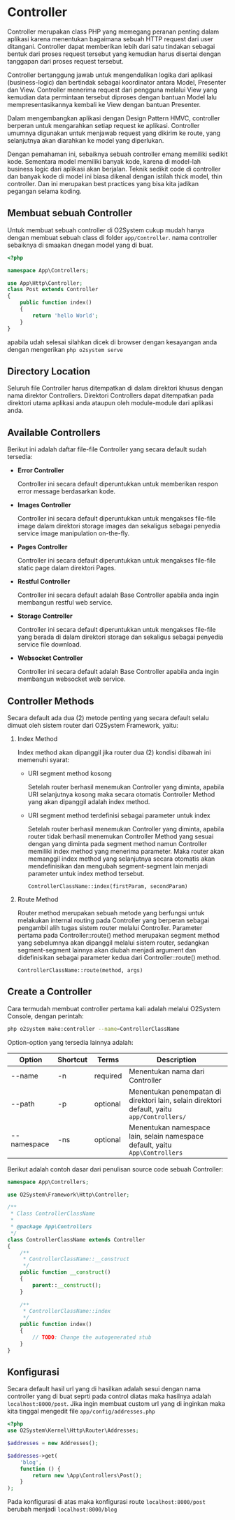# Controller

Controller merupakan class PHP yang memegang peranan penting dalam aplikasi karena menentukan bagaimana sebuah HTTP request dari user ditangani. Controller dapat memberikan lebih dari satu tindakan sebagai bentuk dari proses request tersebut yang kemudian harus disertai dengan tanggapan dari proses request tersebut.

Controller bertanggung jawab untuk mengendalikan logika dari aplikasi (business-logic) dan bertindak sebagai koordinator antara Model, Presenter dan View. Controller menerima request dari pengguna melalui View yang kemudian data permintaan tersebut diproses dengan bantuan Model lalu mempresentasikannya kembali ke View dengan bantuan Presenter.

Dalam mengembangkan aplikasi dengan Design Pattern HMVC, controller berperan untuk mengarahkan setiap request ke aplikasi. Controller umumnya digunakan untuk menjawab request yang dikirim ke route, yang selanjutnya akan diarahkan ke model yang diperlukan.

Dengan pemahaman ini, sebaiknya sebuah controller emang memiliki sedikit kode. Sementara model memiliki banyak kode, karena di model-lah business logic dari aplikasi akan berjalan. Teknik sedikit code di controller dan banyak kode di model ini biasa dikenal dengan istilah thick model, thin controller. Dan ini merupakan best practices yang bisa kita jadikan pegangan selama koding.

## Membuat sebuah Controller

Untuk membuat sebuah controller di O2System cukup mudah hanya dengan membuat sebuah class di folder `app/Controller`. nama controller sebaiknya di smaakan dnegan model yang di buat.

```php
<?php

namespace App\Controllers;

use App\Http\Controller;
class Post extends Controller
{
    public function index()
    {
        return 'hello World';
    }
}
```
apabila udah selesai silahkan dicek di browser dengan kesayangan anda dengan mengerikan `php o2system serve`

## Directory Location

Seluruh file Controller harus ditempatkan di dalam direktori khusus dengan nama direktor Controllers. Direktori Controllers dapat ditempatkan pada direktori utama aplikasi anda ataupun oleh module-module dari aplikasi anda.

## Available Controllers

Berikut ini adalah daftar file-file Controller yang secara default sudah tersedia:

- **Error Controller**

    Controller ini secara default diperuntukkan untuk memberikan respon error message berdasarkan kode.

- **Images Controller**

    Controller ini secara default diperuntukkan untuk mengakses file-file image dalam direktori storage images dan sekaligus sebagai penyedia service image manipulation on-the-fly.
    
- **Pages Controller**
    
    Controller ini secara default diperuntukkan untuk mengakses file-file static page dalam direktori Pages.
    
- **Restful Controller**
    
    Controller ini secara default adalah Base Controller apabila anda ingin membangun restful web service.
    
- **Storage Controller**
    
    Controller ini secara default diperuntukkan untuk mengakses file-file yang berada di dalam direktori storage dan sekaligus sebagai penyedia service file download.
    
- **Websocket Controller**
    
    Controller ini secara default adalah Base Controller apabila anda ingin membangun websocket web service.
    

## Controller Methods

Secara default ada dua (2) metode penting yang secara default selalu dimuat oleh sistem router dari O2System Framework, yaitu:

1. Index Method

    Index method akan dipanggil jika router dua (2) kondisi dibawah ini memenuhi syarat:
    
    - URI segment method kosong
    
        Setelah router berhasil menemukan Controller yang diminta, apabila URI selanjutnya kosong maka secara otomatis Controller Method yang akan dipanggil adalah index method.
        
    - URI segment method terdefinisi sebagai parameter untuk index
        
        Setelah router berhasil menemukan Controller yang diminta, apabila router tidak berhasil menemukan Controller Method yang sesuai dengan yang diminta pada segment method namun Controller memiliki index method yang menerima parameter. Maka router akan memanggil index method yang selanjutnya secara otomatis akan mendefinisikan dan mengubah segment-segment lain menjadi parameter untuk index method tersebut.
        
        `ControllerClassName::index(firstParam, secondParam)`
    
2. Route Method
    
    Router method merupakan sebuah metode yang berfungsi untuk melakukan internal routing pada Controller yang berperan sebagai pengambil alih tugas sistem router melalui Controller. Parameter pertama pada Controller::route() method merupakan segment method yang sebelumnya akan dipanggil melalui sistem router, sedangkan segment-segment lainnya akan diubah menjadi argument dan didefinisikan sebagai parameter kedua dari Controller::route() method.
        
    `ControllerClassName::route(method, args)`

## Create a Controller

Cara termudah membuat controller pertama kali adalah melalui O2System Console, dengan perintah:

```bash
php o2system make:controller --name=ControllerClassName
```
Option-option yang tersedia lainnya adalah:


| Option  | Shortcut  |Terms    |Description|
|---------|-----------|---------|-----------|
|--name   |-n|required|Menentukan nama dari Controller
|--path   |-p|optional|Menentukan penempatan di direktori lain, selain direktori default, yaitu `app/Controllers/`
|--namespace|-ns|optional|Menentukan namespace lain, selain namespace default, yaitu `App\Controllers`


Berikut adalah contoh dasar dari penulisan source code sebuah Controller:

```php
namespace App\Controllers; 

use O2System\Framework\Http\Controller;

/**
 * Class ControllerClassName
 *
 * @package App\Controllers
 */
class ControllerClassName extends Controller
{
    /**
     * ControllerClassName::__construct
     */
    public function __construct()
    {
        parent::__construct();
    }
    
    /**
     * ControllerClassName::index
     */
    public function index()
    {
        // TODO: Change the autogenerated stub
    }
}
```

## Konfigurasi

Secara default hasil url yang di hasilkan adalah sesui dengan nama controller yang di buat  seprti pada control diatas maka hasilnya adalah `localhost:8000/post`. Jika ingin membuat custom url yang di inginkan maka kita tinggal mengedit file `app/config/addresses.php` 

```php
<?php
use O2System\Kernel\Http\Router\Addresses;

$addresses = new Addresses();

$addresses->get(
    'blog',
    function () {
        return new \App\Controllers\Post();
    }
);
```

Pada konfigurasi di atas maka konfigurasi route `localhost:8000/post` berubah menjadi `localhost:8000/blog`

